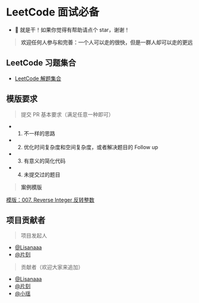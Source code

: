 # LeetCode 面试必备

- 💪 就是干！如果你觉得有帮助请点个 star，谢谢！

> **欢迎任何人参与和完善：一个人可以走的很快，但是一群人却可以走的更远**

## LeetCode 习题集合

- [LeetCode 解题集合](https://github.com/apachecn/LeetCode/tree/master/docs/Leetcode_Solutions)

## 模版要求

> 提交 PR 基本要求（满足任意一种即可）

- 1. 不一样的思路
- 2. 优化时间复杂度和空间复杂度，或者解决题目的 Follow up
- 3. 有意义的简化代码
- 4. 未提交过的题目

> **案例模版**

[模版：007. Reverse Integer 反转整数](https://github.com/apachecn/LeetCode/tree/master/docs/Leetcode_Solutions/007._Reverse_Integer.md)

## 项目贡献者

> 项目发起人

- [@Lisanaaa](https://github.com/Lisanaaa)
- [@片刻](https://github.com/jiangzhonglian)

> 贡献者（欢迎大家来追加）

- [@Lisanaaa](https://github.com/Lisanaaa)
- [@片刻](https://github.com/jiangzhonglian)
- [@小瑶](https://github.com/chenyyx)
